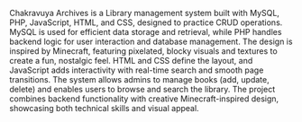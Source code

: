 Chakravuya Archives is a Library management system built with MySQL, PHP, JavaScript, HTML, and CSS, designed to practice CRUD operations.
MySQL is used for efficient data storage and retrieval, while PHP handles backend logic for user interaction and database management.
The design is inspired by Minecraft, featuring pixelated, blocky visuals and textures to create a fun, nostalgic feel.
HTML and CSS define the layout, and JavaScript adds interactivity with real-time search and smooth page transitions.
The system allows admins to manage books (add, update, delete) and enables users to browse and search the library.
The project combines backend functionality with creative Minecraft-inspired design, showcasing both technical skills and visual appeal.
